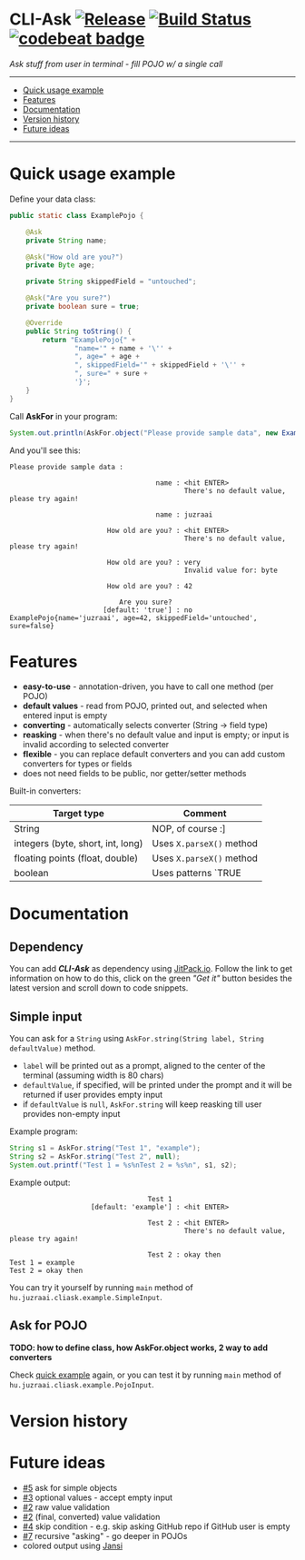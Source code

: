 # CLI-Ask [![Release](https://jitpack.io/v/juzraai/cli-ask.svg)](https://jitpack.io/#juzraai/cli-ask) [![Build Status](https://travis-ci.org/juzraai/cli-ask.svg?branch=master)](https://travis-ci.org/juzraai/cli-ask) [![codebeat badge](https://codebeat.co/badges/c08b14a9-8621-45f9-aef6-6c7823dfae1d)](https://codebeat.co/projects/github-com-juzraai-cli-ask)

*Ask stuff from user in terminal - fill POJO w/ a single call*

---

* [Quick usage example](#quick-usage-example)
* [Features](#features)
* [Documentation](#documentation)
* [Version history](#version-history)
* [Future ideas](#future-ideas)

---



# Quick usage example

Define your data class:

```java
public static class ExamplePojo {

    @Ask
    private String name;

    @Ask("How old are you?")
    private Byte age;

    private String skippedField = "untouched";

    @Ask("Are you sure?")
    private boolean sure = true;

    @Override
    public String toString() {
        return "ExamplePojo{" +
                "name='" + name + '\'' +
                ", age=" + age +
                ", skippedField='" + skippedField + '\'' +
                ", sure=" + sure +
                '}';
    }
}
```

Call **AskFor** in your program:

```java
System.out.println(AskFor.object("Please provide sample data", new ExamplePojo()));
```

And you'll see this:

```
Please provide sample data :

                                    name : <hit ENTER>
                                           There's no default value, please try again!

                                    name : juzraai

                        How old are you? : <hit ENTER>
                                           There's no default value, please try again!

                        How old are you? : very
                                           Invalid value for: byte

                        How old are you? : 42

                           Are you sure?
                       [default: 'true'] : no
ExamplePojo{name='juzraai', age=42, skippedField='untouched', sure=false}
```



# Features

* **easy-to-use** - annotation-driven, you have to call one method (per POJO)
* **default values** - read from POJO, printed out, and selected when entered input is empty
* **converting** - automatically selects converter (String -> field type)
* **reasking** - when there's no default value and input is empty; or input is invalid according to selected converter
* **flexible** - you can replace default converters and you can add custom converters for types or fields 
* does not need fields to be public, nor getter/setter methods

Built-in converters:

Target type                       | Comment 
----------------------------------|--------
String                            | NOP, of course :]
integers (byte, short, int, long) | Uses `X.parseX()` method
floating points (float, double)   | Uses `X.parseX()` method
boolean                           | Uses patterns `TRUE|YES|ON|1` and `FALSE|NO|OFF|0`



# Documentation


## Dependency

You can add ***CLI-Ask*** as dependency using [JitPack.io](https://jitpack.io/#juzraai/cli-ask). Follow the link to get information on how to do this, click on the green *"Get it"* button besides the latest version and scroll down to code snippets.


## Simple input

You can ask for a `String` using `AskFor.string(String label, String defaultValue)` method.

* `label` will be printed out as a prompt, aligned to the center of the terminal (assuming width is 80 chars)
* `defaultValue`, if specified, will be printed under the prompt and it will be returned if user provides empty input
* if `defaultValue` is `null`, `AskFor.string` will keep reasking till user provides non-empty input

Example program:

```java
String s1 = AskFor.string("Test 1", "example");
String s2 = AskFor.string("Test 2", null);
System.out.printf("Test 1 = %s%nTest 2 = %s%n", s1, s2);
```

Example output:

```
                                  Test 1
                    [default: 'example'] : <hit ENTER>

                                  Test 2 : <hit ENTER>
                                           There's no default value, please try again!

                                  Test 2 : okay then
Test 1 = example
Test 2 = okay then
```

You can try it yourself by running `main` method of `hu.juzraai.cliask.example.SimpleInput`.

## Ask for POJO

**TODO: how to define class, how AskFor.object works, 2 way to add converters**

Check [quick example](#quick-usage-example) again, or you can test it by running `main` method of `hu.juzraai.cliask.example.PojoInput`.
 


# Version history
 
# Future ideas
 
* [#5](https://github.com/juzraai/cli-ask/issues/5) ask for simple objects
* [#3](https://github.com/juzraai/cli-ask/issues/3) optional values - accept empty input
* [#2](https://github.com/juzraai/cli-ask/issues/2) raw value validation
* [#2](https://github.com/juzraai/cli-ask/issues/2) (final, converted) value validation
* [#4](https://github.com/juzraai/cli-ask/issues/4) skip condition - e.g. skip asking GitHub repo if GitHub user is empty
* [#7](https://github.com/juzraai/cli-ask/issues/7) recursive "asking" - go deeper in POJOs
* colored output using [Jansi](https://github.com/fusesource/jansi)